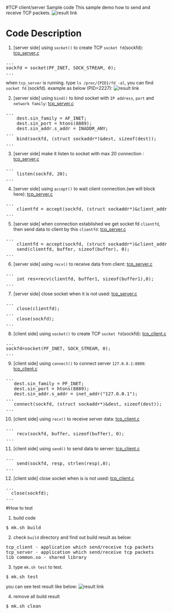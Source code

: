 #TCP client/server Sample code
This sample demo how to send and receive TCP packets.
![result link](http://139.162.35.49/image/Linux-Programming/user_tcp_client_server_20160420.gif)

# Code Description
1. [server side] using `socket()` to create TCP `socket fd`(sockfd): [tcp_server.c](https://github.com/ivan0124/Linux-programming/blob/master/user_tcp_client_server/app_src/server/tcp_server.c)
<pre>
...
sockfd = socket(PF_INET, SOCK_STREAM, 0);
...
</pre>
when `tcp_server` is running. type `ls /proc/{PID}/fd -al`, you can find `socket fd` (sockfd). example as below (PID=2227):
![result link](http://139.162.35.49/image/Linux-Programming/find_socket_process_20160419_4.png)


2. [server side] using `bind()` to bind socket with `IP address`, `port` and `network family`: [tcp_server.c](https://github.com/ivan0124/Linux-programming/blob/master/user_tcp_client_server/app_src/server/tcp_server.c)
<pre>
...
    dest.sin_family = AF_INET;
    dest.sin_port = htons(8889);
    dest.sin_addr.s_addr = INADDR_ANY;
...
    bind(sockfd, (struct sockaddr*)&dest, sizeof(dest));
...
</pre>

3. [server side] make it listen to socket with max 20 connection : [tcp_server.c](https://github.com/ivan0124/Linux-programming/blob/master/user_tcp_client_server/app_src/server/tcp_server.c)
<pre>
...
    listen(sockfd, 20);
...
</pre>

4. [server side] using `accept()` to wait client connection.(we will block here): [tcp_server.c](https://github.com/ivan0124/Linux-programming/blob/master/user_tcp_client_server/app_src/server/tcp_server.c)
<pre>
...
    clientfd = accept(sockfd, (struct sockaddr*)&client_addr, &addrlen);
...
</pre>

5. [server side] when connection established we get socket fd `clientfd`, then send data to client by this `clientfd`: [tcp_server.c](https://github.com/ivan0124/Linux-programming/blob/master/user_tcp_client_server/app_src/server/tcp_server.c)
<pre>
...
    clientfd = accept(sockfd, (struct sockaddr*)&client_addr, &addrlen);
    send(clientfd, buffer, sizeof(buffer), 0);
...
</pre>

6. [server side] using `recv()` to receive data from client: [tcp_server.c](https://github.com/ivan0124/Linux-programming/blob/master/user_tcp_client_server/app_src/server/tcp_server.c)
<pre>
...
    int res=recv(clientfd, buffer1, sizeof(buffer1),0);
...
</pre>

7. [server side] close socket when it is not used: [tcp_server.c](https://github.com/ivan0124/Linux-programming/blob/master/user_tcp_client_server/app_src/server/tcp_server.c)
<pre>
...
    close(clientfd);
...
    close(sockfd);
...
</pre>

8. [client side] using `socket()` to create TCP `socket fd`(sockfd): [tcp_client.c](https://github.com/ivan0124/Linux-programming/blob/master/user_tcp_client_server/app_src/client/tcp_client.c)
<pre>
...
sockfd=socket(PF_INET, SOCK_STREAM, 0);
...
</pre>

9. [client side] using `connect()` to connect server `127.0.0.1:8889`: [tcp_client.c](https://github.com/ivan0124/Linux-programming/blob/master/user_tcp_client_server/app_src/client/tcp_client.c)
<pre>
...
   dest.sin_family = PF_INET;
   dest.sin_port = htons(8889);
   dest.sin_addr.s_addr = inet_addr("127.0.0.1");
...
   connect(sockfd, (struct sockaddr*)&dest, sizeof(dest));
...
</pre>

10. [client side] using `recv()` to receive server data: [tcp_client.c](https://github.com/ivan0124/Linux-programming/blob/master/user_tcp_client_server/app_src/client/tcp_client.c)
<pre>
...
    recv(sockfd, buffer, sizeof(buffer), 0);
...
</pre>

11. [client side] using `send()` to send data to server: [tcp_client.c](https://github.com/ivan0124/Linux-programming/blob/master/user_tcp_client_server/app_src/client/tcp_client.c)
<pre>
...
    send(sockfd, resp, strlen(resp),0);
...
</pre>

12. [client side] close socket when is is not used: [tcp_client.c](https://github.com/ivan0124/Linux-programming/blob/master/user_tcp_client_server/app_src/client/tcp_client.c)
<pre>
...
  close(sockfd);
...
</pre>

#How to test
1. build code
<pre>$ mk.sh build</pre>

2. check `build` directory and find out build result as below: 
<pre>
tcp_client - application which send/receive tcp packets
tcp_server - application which send/receive tcp packets
lib_common.so - shared library
</pre>

3. type `mk.sh test` to test. 
<pre>$ mk.sh test </pre>
you can see test result like below:
![result link](http://139.162.35.49/image/Linux-Programming/user_tcp_client_server_20160420_1.png)

4. remove all build result
<pre>$ mk.sh clean</pre> 


